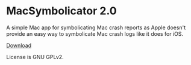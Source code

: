 # MacSymbolicator 2.0
	
A simple Mac app for symbolicating Mac crash reports as Apple doesn't provide an easy way to symbolicate Mac crash logs like it does for iOS.

[Download](http://mahdi.jp/apps/macsymbolicator)
	
License is GNU GPLv2.
